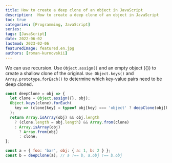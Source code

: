 ```yaml
---
title: How to create a deep clone of an object in JavaScript
description:  How to create a deep clone of an object in JavaScript
toc: true
categories: [Programming, JavaScript]
series:
tags: [JavaScript]
date: 2022-06-02
lastmod: 2023-02-06
featuredImage: featured.en.jpg
authors: [roman-kurnovskii]
---
```


We can use recursion.
Use `Object.assign()` and an empty object ({}) to create a shallow clone of the original.
`Use Object.keys()` and `Array.prototype.forEach()` to determine which key-value pairs need to be deep cloned.

```javascript
const deepClone = obj => {
  let clone = Object.assign({}, obj);
  Object.keys(clone).forEach(
    key => (clone[key] = typeof obj[key] === 'object' ? deepClone(obj[key]) : obj[key])
  );
  return Array.isArray(obj) && obj.length
    ? (clone.length = obj.length) && Array.from(clone)
    : Array.isArray(obj)
      ? Array.from(obj)
      : clone;
};
```

```javascript
const a = { foo: 'bar', obj: { a: 1, b: 2 } };
const b = deepClone(a); // a !== b, a.obj !== b.obj
```
